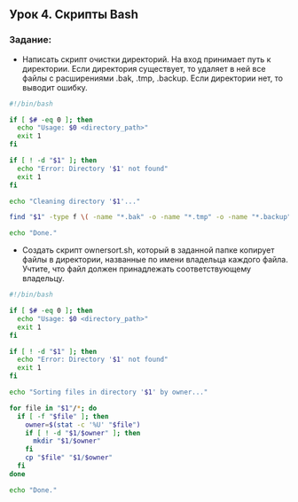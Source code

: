 ## Урок 4. Скрипты Bash

### Задание:

- Написать скрипт  очистки директорий. На вход принимает путь к директории. Если директория существует, то удаляет в ней все файлы с расширениями .bak, .tmp, .backup. Если директории нет, то выводит ошибку.

```bash
#!/bin/bash

if [ $# -eq 0 ]; then
  echo "Usage: $0 <directory_path>"
  exit 1
fi

if [ ! -d "$1" ]; then
  echo "Error: Directory '$1' not found"
  exit 1
fi

echo "Cleaning directory '$1'..."

find "$1" -type f \( -name "*.bak" -o -name "*.tmp" -o -name "*.backup" \) -delete

echo "Done."
```

- Создать скрипт ownersort.sh, который в заданной папке копирует файлы в директории, названные по имени владельца каждого файла. Учтите, что файл должен принадлежать соответствующему владельцу.


```bash
#!/bin/bash

if [ $# -eq 0 ]; then
  echo "Usage: $0 <directory_path>"
  exit 1
fi

if [ ! -d "$1" ]; then
  echo "Error: Directory '$1' not found"
  exit 1
fi

echo "Sorting files in directory '$1' by owner..."

for file in "$1"/*; do
  if [ -f "$file" ]; then
    owner=$(stat -c '%U' "$file")
    if [ ! -d "$1/$owner" ]; then
      mkdir "$1/$owner"
    fi
    cp "$file" "$1/$owner"
  fi
done

echo "Done."
```